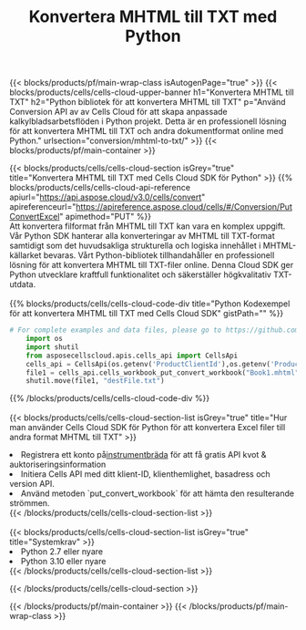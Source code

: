 ﻿---
title:  Konvertera MHTML till TXT med Python
description:  Använda Aspose.Cells Cloud SDK för Python för att konvertera en fil i MHTML-format till en fil i TXT-format.
---
{{< blocks/products/pf/main-wrap-class isAutogenPage="true" >}}
{{< blocks/products/cells/cells-cloud-upper-banner h1="Konvertera MHTML till TXT" h2="Python bibliotek för att konvertera MHTML till TXT" p="Använd Conversion API av av Cells Cloud för att skapa anpassade kalkylbladsarbetsflöden i Python projekt. Detta är en professionell lösning för att konvertera MHTML till TXT och andra dokumentformat online med Python." urlsection="conversion/mhtml-to-txt/" >}}
{{< blocks/products/pf/main-container >}}

{{< blocks/products/cells/cells-cloud-section isGrey="true" title="Konvertera MHTML till TXT med Cells Cloud SDK för Python" >}}
{{% blocks/products/cells/cells-cloud-api-reference apiurl="https://api.aspose.cloud/v3.0/cells/convert" apireferenceurl="https://apireference.aspose.cloud/cells/#/Conversion/PutConvertExcel" apimethod="PUT" %}}
<br/>
Att konvertera filformat från MHTML till TXT kan vara en komplex uppgift. Vår Python SDK hanterar alla konverteringar av MHTML till TXT-format samtidigt som det huvudsakliga strukturella och logiska innehållet i MHTML-källarket bevaras. Vårt Python-bibliotek tillhandahåller en professionell lösning för att konvertera MHTML till TXT-filer online. Denna Cloud SDK ger Python utvecklare kraftfull funktionalitet och säkerställer högkvalitativ TXT-utdata.
<br/>
<br/>
{{% blocks/products/cells/cells-cloud-code-div title="Python Kodexempel för att konvertera MHTML till TXT med Cells Cloud SDK" gistPath="" %}}
 
```python
# For complete examples and data files, please go to https://github.com/aspose-cells-cloud/aspose-cells-cloud-python/
    import os
    import shutil
    from asposecellscloud.apis.cells_api import CellsApi
    cells_api = CellsApi(os.getenv('ProductClientId'),os.getenv('ProductClientSecret'))
    file1 = cells_api.cells_workbook_put_convert_workbook("Book1.mhtml",format="txt")
    shutil.move(file1, "destFile.txt")     
```
 
{{% /blocks/products/cells/cells-cloud-code-div %}}
<br/>
<br/>
{{< blocks/products/cells/cells-cloud-section-list isGrey="true" title="Hur man använder Cells Cloud SDK för Python för att konvertera Excel filer till andra format MHTML till TXT" >}}
<li> Registrera ett konto på<a href="https://dashboard.aspose.cloud/">instrumentbräda</a> för att få gratis API kvot & auktoriseringsinformation</li>
<li>Initiera Cells API med ditt klient-ID, klienthemlighet, basadress och version API.</li>
<li>Använd metoden `put_convert_workbook` för att hämta den resulterande strömmen.</li>
{{< /blocks/products/cells/cells-cloud-section-list >}}
<br/>
<br/>
{{< blocks/products/cells/cells-cloud-section-list isGrey="true" title="Systemkrav" >}}
<li>Python 2.7 eller nyare</li>
<li>Python 3.10 eller nyare</li>
{{< /blocks/products/cells/cells-cloud-section-list >}}

{{< /blocks/products/cells/cells-cloud-section >}}

{{< /blocks/products/pf/main-container >}}
{{< /blocks/products/pf/main-wrap-class >}}
